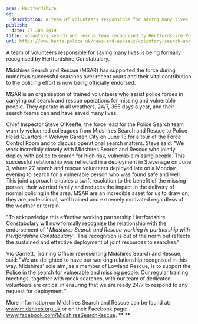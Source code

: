```yaml
area: Hertfordshire
og:
  description: A team of volunteers responsible for saving many lives is being formally recognised by Hertfordshire Constabulary.
publish:
  date: 27 Jun 2019
title: Voluntary search and rescue team recognised by Hertfordshire Police
url: https://www.herts.police.uk/news-and-appeals/voluntary-search-and-rescue-team-recognised-by-hertfordshire-police-0413all
```

A team of volunteers responsible for saving many lives is being formally recognised by Hertfordshire Constabulary.

Midshires Search and Rescue (MSAR) has supported the force during numerous successful searches over recent years and their vital contribution to the policing effort is now being officially endorsed.

MSAR is an organisation of trained volunteers who assist police forces in carrying out search and rescue operations for missing and vulnerable people. They operate in all weathers, 24/7, 365 days a year, and their search teams can and have saved many lives.

Chief Inspector Steve O'Keeffe, the force lead for the Police Search team warmly welcomed colleagues from Midshires Search and Rescue to Police Head Quarters in Welwyn Garden City on June 13 for a tour of the Force Control Room and to discuss operational search matters. Steve said: "We work incredibly closely with Midshires Search and Rescue who jointly deploy with police to search for high risk, vulnerable missing people. This successful relationship was reflected in a deployment in Stevenage on June 3, where 27 search and rescue volunteers deployed late on a Monday evening to search for a vulnerable person who was found safe and well. This joint approach enables a swift resolution to the benefit of the missing person, their worried family and reduces the impact in the delivery of normal policing in the area. MSAR are an incredible asset for us to draw on, they are professional, well trained and extremely motivated regardless of the weather or terrain.

"To acknowledge this effective working partnership Hertfordshire Constabulary will now formally recognise the relationship with the endorsement of _' Midshires Search and Rescue working in partnership with Hertfordshire Constabulary'_. This recognition is out of the norm but reflects the sustained and effective deployment of joint resources to searches."

Vic Garnett, Training Officer representing Midshires Search and Rescue, said: "We are delighted to have our working relationship recognised in this way. Midshires' sole aim, as a member of Lowland Rescue, is to support the Police in the search for vulnerable and missing people. Our regular training meetings, together with mock searches, with our team of dedicated volunteers are critical in ensuring that we are ready 24/7 to respond to any request for deployment."

More information on Midshires Search and Rescue can be found at: www.midshires.org.uk or on their Facebook page: www.facebook.com/MidshiresSearchRescue. **
**
